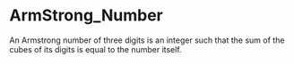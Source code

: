 # ArmStrong_Number
An Armstrong number of three digits is an integer such that the sum of the cubes of its digits is equal to the number itself.
